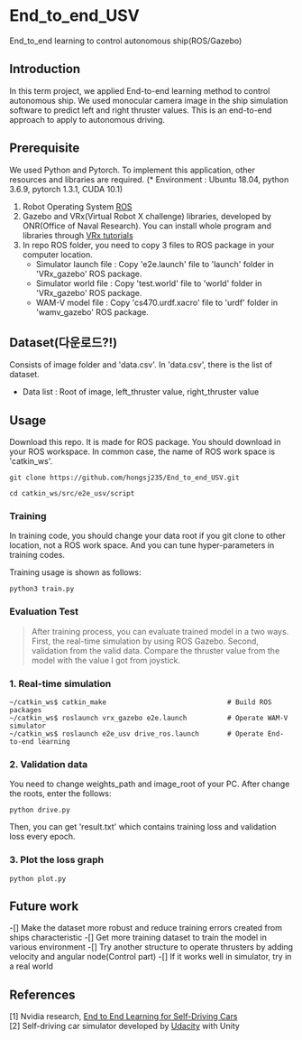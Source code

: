 # End_to_end_USV
End_to_end learning to control autonomous ship(ROS/Gazebo)

## Introduction

In this term project, we applied End-to-end learning method to control autonomous ship. We used monocular camera image in the ship simulation software to predict left and right thruster values. This is an end-to-end approach to apply to autonomous driving.


## Prerequisite

We used Python and Pytorch. To implement this application, other resources and libraries are required.
(* Environment : Ubuntu 18.04, python 3.6.9, pytorch 1.3.1, CUDA 10.1)

1. Robot Operating System [ROS](http://wiki.ros.org/melodic/Installation/Ubuntu)
2. Gazebo and VRx(Virtual Robot X challenge) libraries, developed by ONR(Office of Naval Research). You can install whole program and libraries through [VRx tutorials](https://bitbucket.org/osrf/vrx/wiki/tutorials/SystemSetupInstall)
3. In repo ROS folder, you need to copy 3 files to ROS package in your computer location.
    - Simulator launch file : Copy 'e2e.launch' file to 'launch' folder in 'VRx_gazebo' ROS package. 
    - Simulator world file : Copy 'test.world' file to 'world' folder in 'VRx_gazebo' ROS package.
    - WAM-V model file : Copy 'cs470.urdf.xacro' file to 'urdf' folder in 'wamv_gazebo' ROS package.

## Dataset(다운로드?!)

Consists of image folder and 'data.csv'. In 'data.csv', there is the list of dataset. 
- Data list : Root of image, left_thruster value, right_thruster value

## Usage

Download this repo. It is made for ROS package. You should download in your ROS workspace. In common case, the name of ROS work space is 'catkin_ws'.

```
git clone https://github.com/hongsj235/End_to_end_USV.git

cd catkin_ws/src/e2e_usv/script
```

### Training

In training code, you should change your data root if you git clone to other location, not a ROS work space. And you can tune hyper-parameters in training codes.

Training usage is shown as follows:
```
python3 train.py
```

### Evaluation Test

> After training process, you can evaluate trained model in a two ways. First, the real-time simulation by using ROS Gazebo. Second, validation from the valid data. Compare the thruster value from the model with the value I got from joystick. 

### 1. Real-time simulation
```
~/catkin_ws$ catkin_make                              # Build ROS packages
~/catkin_ws$ roslaunch vrx_gazebo e2e.launch          # Operate WAM-V simulator
~/catkin_ws$ roslaunch e2e_usv drive_ros.launch       # Operate End-to-end learning
```

### 2. Validation data

You need to change weights_path and image_root of your PC.
After change the roots, enter the follows:
```
python drive.py
```
Then, you can get 'result.txt' which contains training loss and validation loss every epoch.

### 3. Plot the loss graph
```
python plot.py
```

## Future work

-[] Make the dataset more robust and reduce training errors created from ships characteristic
-[] Get more training dataset to train the model in various environment
-[] Try another structure to operate thrusters by adding velocity and angular node(Control part)
-[] If it works well in simulator, try in a real world

## References

[1] Nvidia research, [End to End Learning for Self-Driving Cars](https://arxiv.org/pdf/1604.07316v1.pdf)  
[2] Self-driving car simulator developed by [Udacity](https://www.udacity.com/course/self-driving-car-engineer-nanodegree--nd013) with Unity  
